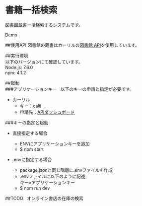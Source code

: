 # 書籍一括検索
図書館蔵書一括検索するシステムです。  

[Demo](https://searchbooks.herokuapp.com/)  
  
##使用API
図書館の蔵書はカーリルの[図書館 API](https://calil.jp/doc/api.html)を使用しています。  
  
##実行環境  
以下のバージョンにて確認しています。  
Node.js: 7.6.0  
npm: 4.1.2  
  
##起動  
###アプリケーションキー    
以下のキーの申請と指定が必要です。

* カーリル
	* キー：calil
	* 申請先：[APIダッシュボード](https://calil.jp/api/dashboard/)

###キーの指定と起動
* 直接指定する場合  
  * ENVにアプリケーションキーを追加
  * $ npm start
  
* .envに指定する場合  
  * package.jsonと同じ階層に.envファイルを作成
  * .envファイルに以下のように記述  
  キー=アプリケーションキー
  * $ npm run dev
  
##TODO  
オンライン書店の在庫の検索  
  

